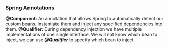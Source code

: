### Spring Annotations
**@Component:** An annotation that allows Spring to automatically detect our custom beans. Instantiate them and inject any specified dependencies into them.
**@Qualifier:** During dependency injection we have multiple implementations of one single interface. We will not know which bean to inject, we can use ***@Qualifier*** to specify which bean to inject.
